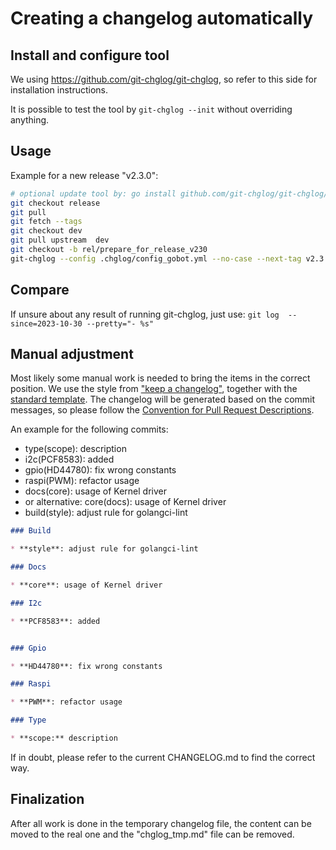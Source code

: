 # Creating a changelog automatically

## Install and configure tool

We using <https://github.com/git-chglog/git-chglog>, so refer to this side for installation instructions.

It is possible to test the tool by `git-chglog --init` without overriding anything.

## Usage

Example for a new release "v2.3.0":

```sh
# optional update tool by: go install github.com/git-chglog/git-chglog/cmd/git-chglog@latest
git checkout release
git pull
git fetch --tags
git checkout dev
git pull upstream  dev
git checkout -b rel/prepare_for_release_v230
git-chglog --config .chglog/config_gobot.yml --no-case --next-tag v2.3.0 v2.2.0.. > .chglog/chglog_tmp.md
```

## Compare

If unsure about any result of running git-chglog, just use:
`git log  --since=2023-10-30 --pretty="- %s"`

## Manual adjustment

Most likely some manual work is needed to bring the items in the correct position. We use the style from
["keep a changelog"](https://keepachangelog.com/en/1.1.0/), together with the [standard template](https://github.com/git-chglog/example-type-scope-subject/blob/master/CHANGELOG.standard.md).
The changelog will be generated based on the commit messages, so please follow the
[Convention for Pull Request Descriptions](../CONTRIBUTING.md).

An example for the following commits:

* type(scope): description
* i2c(PCF8583): added
* gpio(HD44780): fix wrong constants
* raspi(PWM): refactor usage
* docs(core): usage of Kernel driver
* or alternative: core(docs): usage of Kernel driver
* build(style): adjust rule for golangci-lint

```md
### Build

* **style**: adjust rule for golangci-lint

### Docs

* **core**: usage of Kernel driver

### I2c

* **PCF8583**: added


### Gpio

* **HD44780**: fix wrong constants

### Raspi

* **PWM**: refactor usage

### Type

* **scope:** description
```

If in doubt, please refer to the current CHANGELOG.md to find the correct way.

## Finalization

After all work is done in the temporary changelog file, the content can be moved to the real one and the "chglog_tmp.md"
file can be removed.
